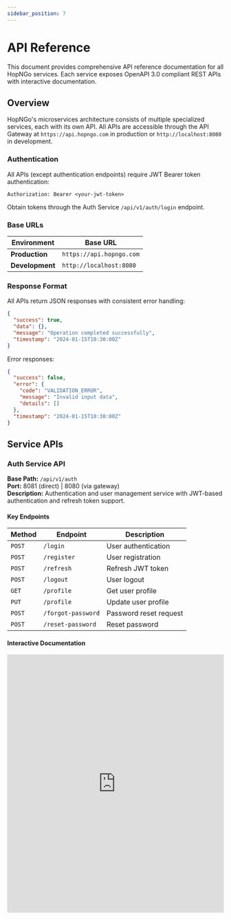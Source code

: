 ```yaml
---
sidebar_position: 7
---
```


# API Reference

This document provides comprehensive API reference documentation for all HopNGo services. Each service exposes OpenAPI 3.0 compliant REST APIs with interactive documentation.

## Overview

HopNGo's microservices architecture consists of multiple specialized services, each with its own API. All APIs are accessible through the API Gateway at `https://api.hopngo.com` in production or `http://localhost:8080` in development.

### Authentication

All APIs (except authentication endpoints) require JWT Bearer token authentication:

```http
Authorization: Bearer <your-jwt-token>
```

Obtain tokens through the Auth Service `/api/v1/auth/login` endpoint.

### Base URLs

| Environment | Base URL |
|-------------|----------|
| **Production** | `https://api.hopngo.com` |
| **Development** | `http://localhost:8080` |

### Response Format

All APIs return JSON responses with consistent error handling:

```json
{
  "success": true,
  "data": {},
  "message": "Operation completed successfully",
  "timestamp": "2024-01-15T10:30:00Z"
}
```

Error responses:
```json
{
  "success": false,
  "error": {
    "code": "VALIDATION_ERROR",
    "message": "Invalid input data",
    "details": []
  },
  "timestamp": "2024-01-15T10:30:00Z"
}
```

## Service APIs

### Auth Service API

**Base Path:** `/api/v1/auth`  
**Port:** 8081 (direct) | 8080 (via gateway)  
**Description:** Authentication and user management service with JWT-based authentication and refresh token support.

#### Key Endpoints

| Method | Endpoint | Description |
|--------|----------|-------------|
| `POST` | `/login` | User authentication |
| `POST` | `/register` | User registration |
| `POST` | `/refresh` | Refresh JWT token |
| `POST` | `/logout` | User logout |
| `GET` | `/profile` | Get user profile |
| `PUT` | `/profile` | Update user profile |
| `POST` | `/forgot-password` | Password reset request |
| `POST` | `/reset-password` | Reset password |

#### Interactive Documentation

<div style={{border: '1px solid #e1e4e8', borderRadius: '6px', overflow: 'hidden'}}>
  <iframe 
    src="http://localhost:8081/swagger-ui.html" 
    width="100%" 
    height="600px" 
    frameBorder="0"
    title="Auth Service API Documentation"
  />
</div>

**OpenAPI Spec:** [http://localhost:8081/api-docs](http://localhost:8081/api-docs)

---

### Chat Service API

**Base Path:** `/chat`  
**Port:** 8085 (direct) | 8080 (via gateway)  
**Description:** Real-time chat functionality with WebSocket STOMP messaging and REST endpoints for conversation management.

#### Key Endpoints

| Method | Endpoint | Description |
|--------|----------|-------------|
| `GET` | `/conversations` | List user conversations |
| `POST` | `/conversations` | Create new conversation |
| `GET` | `/conversations/{id}` | Get conversation details |
| `GET` | `/conversations/{id}/messages` | Get conversation messages |
| `POST` | `/conversations/{id}/messages` | Send message |
| `PUT` | `/messages/{id}` | Update message |
| `DELETE` | `/messages/{id}` | Delete message |

#### WebSocket Endpoints

| Destination | Description |
|-------------|-------------|
| `/app/chat.sendMessage` | Send message via WebSocket |
| `/app/chat.addUser` | Add user to conversation |
| `/topic/public` | Public chat messages |
| `/queue/reply` | Private message replies |

#### Interactive Documentation

<div style={{border: '1px solid #e1e4e8', borderRadius: '6px', overflow: 'hidden'}}>
  <iframe 
    src="http://localhost:8085/swagger-ui.html" 
    width="100%" 
    height="600px" 
    frameBorder="0"
    title="Chat Service API Documentation"
  />
</div>

**OpenAPI Spec:** [http://localhost:8085/api-docs](http://localhost:8085/api-docs)

---

### Booking Service API

**Base Path:** `/bookings`  
**Port:** 8083 (direct) | 8080 (via gateway)  
**Description:** Booking and reservation management service for travel experiences and accommodations.

#### Key Endpoints

| Method | Endpoint | Description |
|--------|----------|-------------|
| `GET` | `/bookings` | List user bookings |
| `POST` | `/bookings` | Create new booking |
| `GET` | `/bookings/{id}` | Get booking details |
| `PUT` | `/bookings/{id}` | Update booking |
| `DELETE` | `/bookings/{id}` | Cancel booking |
| `POST` | `/bookings/{id}/confirm` | Confirm booking |
| `POST` | `/bookings/{id}/payment` | Process payment |
| `GET` | `/bookings/{id}/status` | Get booking status |

#### Interactive Documentation

<div style={{border: '1px solid #e1e4e8', borderRadius: '6px', overflow: 'hidden'}}>
  <iframe 
    src="http://localhost:8083/swagger-ui.html" 
    width="100%" 
    height="600px" 
    frameBorder="0"
    title="Booking Service API Documentation"
  />
</div>

**OpenAPI Spec:** [http://localhost:8083/api-docs](http://localhost:8083/api-docs)

---

### Market Service API

**Base Path:** `/market`  
**Port:** 8084 (direct) | 8080 (via gateway)  
**Description:** Marketplace service for travel listings, experiences, and provider management.

#### Key Endpoints

| Method | Endpoint | Description |
|--------|----------|-------------|
| `GET` | `/listings` | Search and list travel offerings |
| `POST` | `/listings` | Create new listing |
| `GET` | `/listings/{id}` | Get listing details |
| `PUT` | `/listings/{id}` | Update listing |
| `DELETE` | `/listings/{id}` | Delete listing |
| `GET` | `/categories` | Get listing categories |
| `GET` | `/providers` | List service providers |
| `POST` | `/providers` | Register as provider |
| `GET` | `/reviews` | Get reviews and ratings |
| `POST` | `/reviews` | Submit review |

#### Interactive Documentation

<div style={{border: '1px solid #e1e4e8', borderRadius: '6px', overflow: 'hidden'}}>
  <iframe 
    src="http://localhost:8084/swagger-ui.html" 
    width="100%" 
    height="600px" 
    frameBorder="0"
    title="Market Service API Documentation"
  />
</div>

**OpenAPI Spec:** [http://localhost:8084/api-docs](http://localhost:8084/api-docs)

---

### Search Service API

**Base Path:** `/search`  
**Port:** 8091 (direct) | 8080 (via gateway)  
**Description:** Advanced search and filtering service powered by OpenSearch for travel listings and experiences.

#### Key Endpoints

| Method | Endpoint | Description |
|--------|----------|-------------|
| `GET` | `/search` | Search listings with filters |
| `GET` | `/search/suggestions` | Get search suggestions |
| `GET` | `/search/popular` | Get popular searches |
| `POST` | `/search/advanced` | Advanced search with complex filters |
| `GET` | `/search/nearby` | Location-based search |
| `GET` | `/search/categories/{category}` | Search within category |

#### Interactive Documentation

<div style={{border: '1px solid #e1e4e8', borderRadius: '6px', overflow: 'hidden'}}>
  <iframe 
    src="http://localhost:8091/swagger-ui.html" 
    width="100%" 
    height="600px" 
    frameBorder="0"
    title="Search Service API Documentation"
  />
</div>

**OpenAPI Spec:** [http://localhost:8091/api-docs](http://localhost:8091/api-docs)

---

### AI Service API

**Base Path:** `/api/v1/ai`  
**Port:** 8088 (direct) | 8080 (via gateway)  
**Description:** AI-powered recommendations, trip planning, and intelligent assistance service.

#### Key Endpoints

| Method | Endpoint | Description |
|--------|----------|-------------|
| `POST` | `/recommendations` | Get personalized recommendations |
| `POST` | `/trip-planning` | AI-powered trip planning |
| `POST` | `/chat` | AI assistant chat |
| `GET` | `/insights` | Travel insights and trends |
| `POST` | `/optimize-itinerary` | Optimize travel itinerary |
| `POST` | `/price-prediction` | Predict price trends |

#### Interactive Documentation

<div style={{border: '1px solid #e1e4e8', borderRadius: '6px', overflow: 'hidden'}}>
  <iframe 
    src="http://localhost:8088/swagger-ui.html" 
    width="100%" 
    height="600px" 
    frameBorder="0"
    title="AI Service API Documentation"
  />
</div>

**OpenAPI Spec:** [http://localhost:8088/api-docs](http://localhost:8088/api-docs)

---

### Trip Planning Service API

**Base Path:** `/trips`  
**Port:** 8087 (direct) | 8080 (via gateway)  
**Description:** Comprehensive trip planning and itinerary management service.

#### Key Endpoints

| Method | Endpoint | Description |
|--------|----------|-------------|
| `GET` | `/trips` | List user trips |
| `POST` | `/trips` | Create new trip |
| `GET` | `/trips/{id}` | Get trip details |
| `PUT` | `/trips/{id}` | Update trip |
| `DELETE` | `/trips/{id}` | Delete trip |
| `POST` | `/trips/{id}/itinerary` | Add itinerary item |
| `GET` | `/trips/{id}/itinerary` | Get trip itinerary |
| `POST` | `/trips/{id}/share` | Share trip with others |

#### Interactive Documentation

<div style={{border: '1px solid #e1e4e8', borderRadius: '6px', overflow: 'hidden'}}>
  <iframe 
    src="http://localhost:8087/swagger-ui.html" 
    width="100%" 
    height="600px" 
    frameBorder="0"
    title="Trip Planning Service API Documentation"
  />
</div>

**OpenAPI Spec:** [http://localhost:8087/api-docs](http://localhost:8087/api-docs)

---

### Admin Service API

**Base Path:** `/api/v1/admin`  
**Port:** 8090 (direct) | 8080 (via gateway)  
**Description:** Administrative functions and system management (requires admin role).

#### Key Endpoints

| Method | Endpoint | Description |
|--------|----------|-------------|
| `GET` | `/users` | List all users |
| `PUT` | `/users/{id}/status` | Update user status |
| `GET` | `/analytics` | System analytics |
| `GET` | `/reports` | Generate reports |
| `POST` | `/maintenance` | System maintenance tasks |
| `GET` | `/logs` | System logs |

#### Interactive Documentation

<div style={{border: '1px solid #e1e4e8', borderRadius: '6px', overflow: 'hidden'}}>
  <iframe 
    src="http://localhost:8090/swagger-ui.html" 
    width="100%" 
    height="600px" 
    frameBorder="0"
    title="Admin Service API Documentation"
  />
</div>

**OpenAPI Spec:** [http://localhost:8090/api-docs](http://localhost:8090/api-docs)

---

### Analytics Service API

**Base Path:** `/api/v1/analytics`  
**Port:** 8093 (direct) | 8080 (via gateway)  
**Description:** Analytics and metrics collection service for business intelligence.

#### Key Endpoints

| Method | Endpoint | Description |
|--------|----------|-------------|
| `POST` | `/events` | Track user events |
| `GET` | `/metrics` | Get system metrics |
| `GET` | `/reports/usage` | Usage reports |
| `GET` | `/reports/revenue` | Revenue reports |
| `GET` | `/dashboards` | Analytics dashboards |

#### Interactive Documentation

<div style={{border: '1px solid #e1e4e8', borderRadius: '6px', overflow: 'hidden'}}>
  <iframe 
    src="http://localhost:8093/swagger-ui.html" 
    width="100%" 
    height="600px" 
    frameBorder="0"
    title="Analytics Service API Documentation"
  />
</div>

**OpenAPI Spec:** [http://localhost:8093/api-docs](http://localhost:8093/api-docs)

---

### Emergency Service API

**Base Path:** `/api/v1/emergency`  
**Port:** 8089 (direct) | 8080 (via gateway)  
**Description:** Emergency assistance and safety features for travelers.

#### Key Endpoints

| Method | Endpoint | Description |
|--------|----------|-------------|
| `POST` | `/alerts` | Create emergency alert |
| `GET` | `/contacts` | Emergency contacts |
| `POST` | `/assistance` | Request assistance |
| `GET` | `/safety-info` | Safety information |

#### Interactive Documentation

<div style={{border: '1px solid #e1e4e8', borderRadius: '6px', overflow: 'hidden'}}>
  <iframe 
    src="http://localhost:8089/swagger-ui.html" 
    width="100%" 
    height="600px" 
    frameBorder="0"
    title="Emergency Service API Documentation"
  />
</div>

**OpenAPI Spec:** [http://localhost:8089/api-docs](http://localhost:8089/api-docs)

---

## API Gateway Routes

All services are accessible through the API Gateway with the following routing configuration:

```yaml
spring:
  cloud:
    gateway:
      routes:
        - id: auth-service
          uri: http://auth-service:8081
          predicates:
            - Path=/api/v1/auth/**
        
        - id: booking-service
          uri: http://booking-service:8083
          predicates:
            - Path=/bookings/**
        
        - id: market-service
          uri: http://market-service:8084
          predicates:
            - Path=/market/**
        
        - id: chat-service
          uri: http://chat-service:8085
          predicates:
            - Path=/chat/**
        
        - id: search-service
          uri: http://search-service:8091
          predicates:
            - Path=/search/**
        
        - id: ai-service
          uri: http://ai-service:8088
          predicates:
            - Path=/api/v1/ai/**
        
        - id: trip-planning-service
          uri: http://trip-planning-service:8087
          predicates:
            - Path=/trips/**
        
        - id: admin-service
          uri: http://admin-service:8090
          predicates:
            - Path=/api/v1/admin/**
        
        - id: analytics-service
          uri: http://analytics-service:8093
          predicates:
            - Path=/api/v1/analytics/**
        
        - id: emergency-service
          uri: http://emergency-service:8089
          predicates:
            - Path=/api/v1/emergency/**
```

## Rate Limiting

API rate limiting is enforced per service:

- **Auth Service**: 100 requests/minute per IP
- **Search Service**: 1000 requests/minute per user
- **AI Service**: 50 requests/minute per user
- **Other Services**: 500 requests/minute per user

Rate limit headers are included in responses:
```http
X-RateLimit-Remaining: 95
X-RateLimit-Reset: 1642248000
```

## Error Codes

| Code | Description |
|------|-------------|
| `400` | Bad Request - Invalid input data |
| `401` | Unauthorized - Missing or invalid token |
| `403` | Forbidden - Insufficient permissions |
| `404` | Not Found - Resource not found |
| `409` | Conflict - Resource already exists |
| `422` | Unprocessable Entity - Validation failed |
| `429` | Too Many Requests - Rate limit exceeded |
| `500` | Internal Server Error - Server error |
| `502` | Bad Gateway - Service unavailable |
| `503` | Service Unavailable - Temporary outage |

## SDK and Client Libraries

Official SDKs are available for popular programming languages:

- **TypeScript/JavaScript**: `@hopngo/api-client`
- **Python**: `hopngo-python-sdk`
- **Java**: `hopngo-java-sdk`
- **Go**: `hopngo-go-sdk`

Installation:
```bash
# TypeScript/JavaScript
npm install @hopngo/api-client

# Python
pip install hopngo-python-sdk

# Java
<dependency>
    <groupId>com.hopngo</groupId>
    <artifactId>hopngo-java-sdk</artifactId>
    <version>1.0.0</version>
</dependency>
```

## Testing

Use the interactive documentation above to test API endpoints directly, or use tools like:

- **Postman Collection**: [Download HopNGo API Collection](./assets/HopNGo-API.postman_collection.json)
- **Insomnia Workspace**: [Import HopNGo Workspace](./assets/HopNGo-API.insomnia.json)
- **cURL Examples**: See individual service documentation

## Support

For API support and questions:

- **Documentation**: [https://docs.hopngo.com](https://docs.hopngo.com)
- **Support Email**: [api-support@hopngo.com](mailto:api-support@hopngo.com)
- **Developer Portal**: [https://developers.hopngo.com](https://developers.hopngo.com)
- **Status Page**: [https://status.hopngo.com](https://status.hopngo.com)

---

*API documentation is automatically generated from OpenAPI 3.0 specifications. Last updated: $(date)*